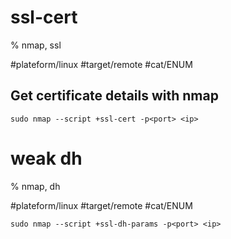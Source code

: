 # ssl-cert

% nmap, ssl

#plateform/linux #target/remote #cat/ENUM

## Get certificate details with nmap
```
sudo nmap --script +ssl-cert -p<port> <ip>
```

# weak dh

% nmap, dh

#plateform/linux #target/remote #cat/ENUM
```
sudo nmap --script +ssl-dh-params -p<port> <ip>
```
